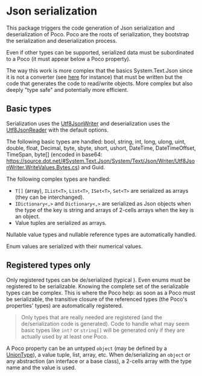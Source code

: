 # Json serialization

This package triggers the code generation of Json serialization and deserialization of Poco. Poco are the roots of serialization,
they bootstrap the serialization and deserialization process.

Even if other types can be supported, serialized data must be subordinated to a Poco (it must appear below a Poco property).

The way this work is more complex that the basics System.Text.Json since it is not a converter (see [here](https://docs.microsoft.com/en-us/dotnet/standard/serialization/system-text-json-converters-how-to)
for instance) that must be written but the code that generates the code to read/write objects. More complex but also deeply "type safe" and
potentially more efficient.

## Basic types

Serialization uses the [Utf8JsonWriter](https://docs.microsoft.com/en-us/dotnet/api/system.text.json.utf8jsonwriter) and deserialization uses
the [Utf8JsonReader](https://docs.microsoft.com/en-us/dotnet/api/system.text.json.utf8jsonreader) with the default options.

The following basic types are handled: bool, string, int, long, ulong, uint, double, float, Decimal, byte, sbyte, short, ushort, DateTime, DateTimeOffset, TimeSpan,
byte[] (encoded in base64: https://source.dot.net/#System.Text.Json/System/Text/Json/Writer/Utf8JsonWriter.WriteValues.Bytes.cs) and Guid.

The following complex types are handled:

- `T[]` (array), `IList<T>`, `List<T>`, `ISet<T>`, `Set<T>` are serialized as arrays (they can be interchanged). 
- `IDictionary<,>` and `Dictionary<,>` are serialized as Json objects when the type of the key is string and arrays of 2-cells arrays when the key is an object. 
- Value tuples are serialized as arrays.

Nullable value types and nullable reference types are automatically handled.

Enum values are serialized with their numerical values.

## Registered types only

Only registered types can be de/serialized (typical ). Even enums must be registered to be serializable. Knowing the complete set
of the serializable types can be complex. This is where the Poco help: as soon as a Poco must be serializable, the transitive
closure of the referenced types (the Poco's properties' types) are automatically registered.

> Only types that are really needed are registered (and the de/serialization code is generated). Code to handle what may seem basic types like `int?` 
> or `string[]` will be generated only if they are actually used by at least one Poco.

A Poco property can be an untyped `object` (may be defined by a [UnionType](../CK.StObj.Model/Poco/UnionTypeAttribute.cs)), a value tuple, list, array, etc.
When de/serializing an `object` or any abstraction (an interface or a base class), a 2-cells array with the type name and the value is used.



